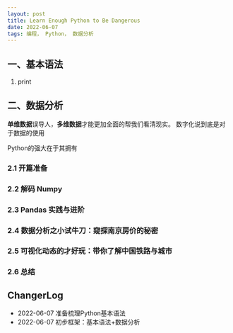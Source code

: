 ```yaml
---
layout: post
title: Learn Enough Python to Be Dangerous  
date: 2022-06-07 
tags: 编程， Python， 数据分析
---  
```


##  一、基本语法  

1. print 


##   二、数据分析  

**单维数据**误导人，**多维数据**才能更加全面的帮我们看清现实。  数字化说到底是对于数据的使用  


Python的强大在于其拥有


###  2.1 开篇准备  




###  2.2 解码 Numpy  




###  2.3  Pandas 实践与进阶  




###  2.4  数据分析之小试牛刀：窥探南京房价的秘密  




###  2.5  可视化动态的才好玩：带你了解中国铁路与城市  




###  2.6  总结




## ChangerLog 

- 2022-06-07 准备梳理Python基本语法  
- 2022-06-07 初步框架：基本语法+数据分析 